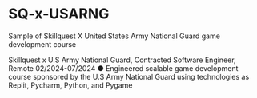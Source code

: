 # SQ-x-USARNG
Sample of Skillquest X United States Army National Guard game development course

Skillquest x U.S Army National Guard, Contracted Software Engineer, Remote 02/2024-07/2024
● Engineered scalable game development course sponsored by the U.S Army National Guard using technologies as
Replit, Pycharm, Python, and Pygame
